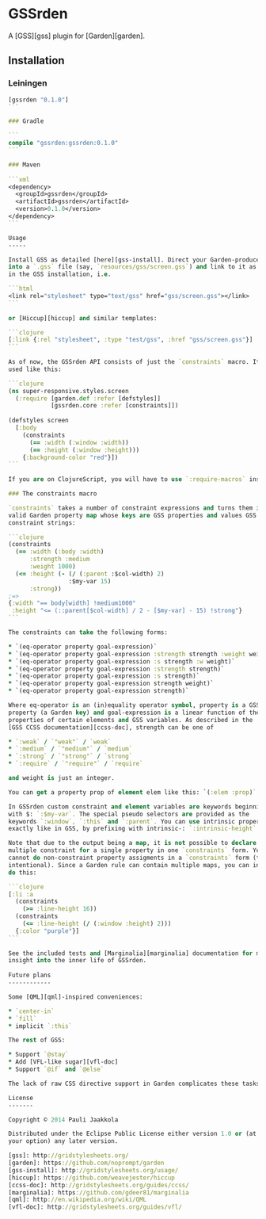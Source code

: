 GSSrden
=======

A [GSS][gss] plugin for [Garden][garden].

Installation
------------

### Leiningen

````clojure
[gssrden "0.1.0"]
```

### Gradle

```
compile "gssrden:gssrden:0.1.0"
```

### Maven
   
```xml
<dependency>
  <groupId>gssrden</groupId>
  <artifactId>gssrden</artifactId>
  <version>0.1.0</version>
</dependency>
```

Usage
-----

Install GSS as detailed [here][gss-install]. Direct your Garden-produced CSS
into a `.gss` file (say, `resources/gss/screen.gss`) and link to it as detailed 
in the GSS installation, i.e.

```html
<link rel="stylesheet" type="text/gss" href="gss/screen.gss"></link>
```
    
or [Hiccup][hiccup] and similar templates:

```clojure
[:link {:rel "stylesheet", :type "test/gss", :href "gss/screen.gss"}]
```
   
As of now, the GSSrden API consists of just the `constraints` macro. It can be 
used like this:

```clojure
(ns super-responsive.styles.screen
  (:require [garden.def :refer [defstyles]]
            [gssrden.core :refer [constraints]])
           
(defstyles screen
  [:body
    (constraints
      (== :width (:window :width))
      (== :height (:window :height)))
    {:background-color "red"}])
```
       
If you are on ClojureScript, you will have to use `:require-macros` instead.

### The constraints macro

`constraints` takes a number of constraint expressions and turns them into a 
valid Garden property map whose keys are GSS properties and values GSS 
constraint strings:

```clojure
(constraints
  (== :width (:body :width)
      :strength :medium
      :weight 1000)
  (<= :height (- (/ (:parent :$col-width) 2)
                 :$my-var 15)
      :strong))
;=> 
{:width "== body[width] !medium1000"
 :height "<= (::parent[$col-width] / 2 - [$my-var] - 15) !strong"}
```

The constraints can take the following forms:

* `(eq-operator property goal-expression)`
* `(eq-operator property goal-expression :strength strength :weight weight)`
* `(eq-operator property goal-expression :s strength :w weight)`
* `(eq-operator property goal-expression :strength strength)`
* `(eq-operator property goal-expression :s strength)`
* `(eq-operator property goal-expression strength weight)`
* `(eq-operator property goal-expression strength)`

Where eq-operator is an (in)equality operator symbol, property is a GSS
property (a Garden key) and goal-expression is a linear function of the
properties of certain elements and GSS variables. As described in the
[GSS CCSS documentation][ccss-doc], strength can be one of

* `:weak` / `"weak"` / `weak`
* `:medium` / `"medium"` / `medium`
* `:strong` / `"strong"` / `strong`
* `:require` / `"require"` / `require`

and weight is just an integer.

You can get a property prop of element elem like this: `(:elem :prop)`.

In GSSrden custom constraint and element variables are keywords beginning
with $: `:$my-var`. The special pseudo selectors are provided as the
keywords `:window`, `:this` and `:parent`. You can use intrinsic properties
exactly like in GSS, by prefixing with intrinsic-: `:intrinsic-height`.

Note that due to the output being a map, it is not possible to declare
multiple constraint for a single property in one `constraints` form. You also
cannot do non-constraint property assigments in a `constraints` form (this is
intentional). Since a Garden rule can contain multiple maps, you can instead
do this:

```clojure
[:li :a
  (constraints
    (>= :line-height 16))
  (constraints
    (<= :line-height (/ (:window :height) 2)))
  {:color "purple"}]
```
      
See the included tests and [Marginalia][marginalia] documentation for more 
insight into the inner life of GSSrden.
      
Future plans
------------

Some [QML][qml]-inspired conveniences:

* `center-in`
* `fill`
* implicit `:this`

The rest of GSS:

* Support `@stay`
* Add [VFL-like sugar][vfl-doc]
* Support `@if` and `@else`

The lack of raw CSS directive support in Garden complicates these tasks.

License
-------

Copyright © 2014 Pauli Jaakkola

Distributed under the Eclipse Public License either version 1.0 or (at
your option) any later version.

[gss]: http://gridstylesheets.org/
[garden]: https://github.com/noprompt/garden
[gss-install]: http://gridstylesheets.org/usage/
[hiccup]: https://github.com/weavejester/hiccup
[ccss-doc]: http://gridstylesheets.org/guides/ccss/
[marginalia]: https://github.com/gdeer81/marginalia
[qml]: http://en.wikipedia.org/wiki/QML
[vfl-doc]: http://gridstylesheets.org/guides/vfl/
